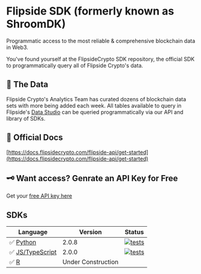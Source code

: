 # Flipside SDK (formerly known as ShroomDK)

Programmatic access to the most reliable & comprehensive blockchain data in Web3.

You've found yourself at the FlipsideCrypto SDK repository, the official SDK to programmatically query all of Flipside Crypto's data.

## 🧩 The Data
Flipside Crypto's Analytics Team has curated dozens of blockchain data sets with more being added each week. All tables available to query in Flipside's [Data Studio](https://flipsidecrypto.xyz) can be queried programmatically via our API and library of SDKs.

## 📖 Official Docs
[https://docs.flipsidecrypto.com/flipside-api/get-started](https://docs.flipsidecrypto.com/flipside-api/get-started)

## 🗝 Want access? Genrate an API Key for Free

Get your [free API key here](https://flipsidecrypto.xyz/account/api-keys)
<br>

## SDKs

| Language                 | Version | Status                                                                             |
| ------------------------ | ------- | ---------------------------------------------------------------------------------- |
| ✅ [Python](./python/)   | 2.0.8   | [![tests](https://github.com/FlipsideCrypto/sdk/actions/workflows/ci_python.yml/badge.svg)](https://github.com/FlipsideCrypto/sdk/actions/workflows/ci_python.yml)                                                                  |
| ✅ [JS/TypeScript](./js) | 2.0.0   | [![tests](https://github.com/FlipsideCrypto/sdk/actions/workflows/ci_js.yml/badge.svg)](https://github.com/FlipsideCrypto/sdk/actions/workflows/ci_js.yml)
| ✅ [R](./r/shroomDK/) | Under Construction    |  |
